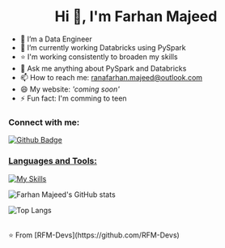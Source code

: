  <h1 align="center">Hi 👋, I'm Farhan Majeed</h1>

- 🔭 I’m a Data Engineer
- 🌱 I’m currently working Databricks using PySpark
- ⭐️ I'm working consistently to broaden my skills 
- 💬 Ask me anything about PySpark and Databricks 
- 📫 How to reach me: ranafarhan.majeed@outlook.com
- 😄 My website: _'coming soon'_
- ⚡ Fun fact: I'm comming to teen
  
### Connect with me:
<div id="badges">
  <a href="https://github.com/RFM-Devs">
    <img src="https://img.shields.io/badge/Github-white?style=for-the-badge&logo=Github&logoColor=black" alt="Github Badge"/>
<!--   </a>
  <a href="https://www.youtube.com/channel/UCzvRaprYPhvAplMK36Gu0kw">
    <img src="https://img.shields.io/badge/YouTube-red?style=for-the-badge&logo=youtube&logoColor=white" alt="Youtube Badge"/>
  </a>
   <a href="https://www.instagram.com/axif_taj">
    <img src="https://img.shields.io/badge/Instagram-purple?style=for-the-badge&logo=instagram&logoColor=white" alt="Instagram Badge"/>
  </a>
   <a href="https://fb.com/aaxiftaj">
    <img src="https://img.shields.io/badge/Facebook-blue?style=for-the-badge&logo=facebook&logoColor=white" alt="Facebook Badge"/>
  </a>
   <a href="https://twitter.com/axiftaj">
    <img src="https://img.shields.io/badge/Twitter-blue?style=for-the-badge&logo=twitter&logoColor=white" alt="Twitter Badge"/>
  </a> -->
</div>

### Languages and Tools:
[![My Skills](https://skillicons.dev/icons?i=databricks,pyspark,python,azure,github,snowflake,xd&perline=5)](https://skillicons.dev)

![Farhan Majeed's GitHub stats](https://github-readme-stats.vercel.app/api?username=RFM-Devs&show_icons=true&theme=dark)

![Top Langs](https://github-readme-stats.vercel.app/api/top-langs/?username=RFM-Devs&theme=dark)


<br>
⭐️ From [RFM-Devs](https://github.com/RFM-Devs)
